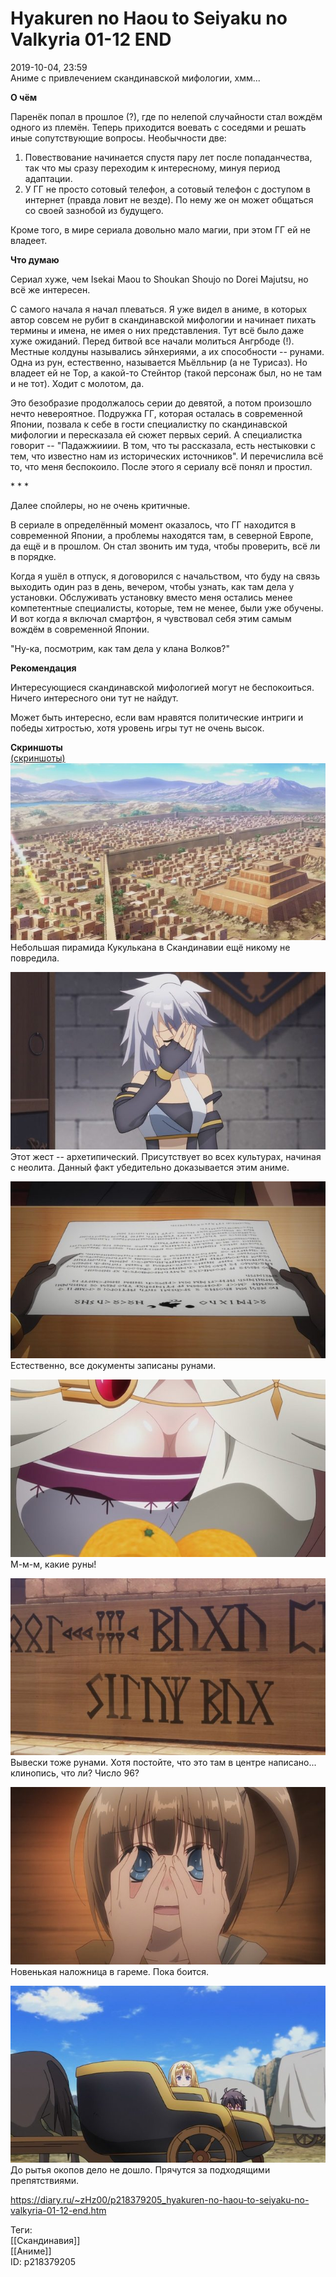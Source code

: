 Hyakuren no Haou to Seiyaku no Valkyria 01-12 END
==================================================

   
 2019-10-04, 23:59   
  Аниме с привлечением скандинавской мифологии, хмм...   
   
  **О чём**    
   
 Паренёк попал в прошлое (?), где по нелепой случайности стал вождём одного из племён. Теперь приходится воевать с соседями и решать иные сопутствующие вопросы. Необычности две:   
 1. Повествование начинается спустя пару лет после попаданчества, так что мы сразу переходим к интересному, минуя период адаптации.   
 2. У ГГ не просто сотовый телефон, а сотовый телефон с доступом в интернет (правда ловит не везде). По нему же он может общаться со своей зазнобой из будущего.   
   
 Кроме того, в мире сериала довольно мало магии, при этом ГГ ей не владеет.   
   
  **Что думаю**    
   
 Сериал хуже, чем Isekai Maou to Shoukan Shoujo no Dorei Majutsu, но всё же интересен.   
   
 С самого начала я начал плеваться. Я уже видел в аниме, в которых автор совсем не рубит в скандинавской мифологии и начинает пихать термины и имена, не имея о них представления. Тут всё было даже хуже ожиданий. Перед битвой все начали молиться Ангрбоде (!). Местные колдуны назывались эйнхериями, а их способности -- рунами. Одна из рун, естественно, называется Мьёлльнир (а не Турисаз). Но владеет ей не Тор, а какой-то Стейнтор (такой персонаж был, но не там и не тот). Ходит с молотом, да.   
   
 Это безобразие продолжалось серии до девятой, а потом произошло нечто невероятное. Подружка ГГ, которая осталась в современной Японии, позвала к себе в гости специалистку по скандинавской мифологии и пересказала ей сюжет первых серий. А специалистка говорит -- "Падажжииии. В том, что ты рассказала, есть нестыковки с тем, что известно нам из исторических источников". И перечислила всё то, что меня беспокоило. После этого я сериалу всё понял и простил.   
   
 \* \* \*   
   
 Далее спойлеры, но не очень критичные.   
   
 В сериале в определённый момент оказалось, что ГГ находится в современной Японии, а проблемы находятся там, в северной Европе, да ещё и в прошлом. Он стал звонить им туда, чтобы проверить, всё ли в порядке.   
   
 Когда я ушёл в отпуск, я договорился с начальством, что буду на связь выходить один раз в день, вечером, чтобы узнать, как там дела у установки. Обслуживать установку вместо меня остались менее компетентные специалисты, которые, тем не менее, были уже обучены. И вот когда я включал смартфон, я чувствовал себя этим самым вождём в современной Японии.   
   
 "Ну-ка, посмотрим, как там дела у клана Волков?"   
   
  **Рекомендация**    
   
 Интересующиеся скандинавской мифологией могут не беспокоиться. Ничего интересного они тут не найдут.   
   
 Может быть интересно, если вам нравятся политические интриги и победы хитростью, хотя уровень игры тут не очень высок.   
   
  **Скриншоты**    
  [(скриншоты)](https://zHz00.diary.ru/p218379205.htm?index=1#linkmore218379205m1)       
  [![](pics/Iheq03jl.jpg)](https://i.imgur.com/Iheq03j.jpg)    
 Небольшая пирамида Кукулькана в Скандинавии ещё никому не повредила.   
   
  [![](pics/zKNII9ll.jpg)](https://i.imgur.com/zKNII9l.jpg)    
 Этот жест -- архетипический. Присутствует во всех культурах, начиная с неолита. Данный факт убедительно доказывается этим аниме.   
   
  [![](pics/Fd5Sq3xl.jpg)](https://i.imgur.com/Fd5Sq3x.jpg)    
 Естественно, все документы записаны рунами.   
   
  [![](pics/JHNn3Fol.jpg)](https://i.imgur.com/JHNn3Fo.jpg)    
 М-м-м, какие руны!   
   
  [![](pics/gQIy6tnl.jpg)](https://i.imgur.com/gQIy6tn.jpg)    
 Вывески тоже рунами. Хотя постойте, что это там в центре написано... клинопись, что ли? Число 96?   
   
  [![](pics/W9NKXAdl.jpg)](https://i.imgur.com/W9NKXAd.jpg)    
 Новенькая наложница в гареме. Пока боится.   
   
  [![](pics/2yxEaTkl.jpg)](https://i.imgur.com/2yxEaTk.jpg)    
 До рытья окопов дело не дошло. Прячутся за подходящими препятствиями.      
    
 <https://diary.ru/~zHz00/p218379205_hyakuren-no-haou-to-seiyaku-no-valkyria-01-12-end.htm>   
   
 Теги:   
 [[Скандинавия]]   
 [[Аниме]]   
 ID: p218379205